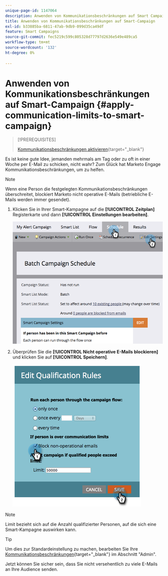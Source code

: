 ```yaml
---
unique-page-id: 1147064
description: Anwenden von Kommunikationsbeschränkungen auf Smart Campaign - Marketo-Dokumente - Produktdokumentation
title: Anwenden von Kommunikationsbeschränkungen auf Smart-Campaign
exl-id: b33885ba-6811-47ab-9db9-099d35ca49df
feature: Smart Campaigns
source-git-commit: fec5219c599c805328d77797d2636e549e489ca5
workflow-type: tm+mt
source-wordcount: '132'
ht-degree: 0%

---
```


# Anwenden von Kommunikationsbeschränkungen auf Smart-Campaign {#apply-communication-limits-to-smart-campaign}

>[!PREREQUISITES]
>
>[Kommunikationsbeschränkungen aktivieren](/help/marketo/product-docs/administration/email-setup/enable-communication-limits.md){target="_blank"}

Es ist keine gute Idee, jemanden mehrmals am Tag oder zu oft in einer Woche per E-Mail zu schicken, nicht wahr? Zum Glück hat Marketo Engage Kommunikationsbeschränkungen, um zu helfen.

>[!NOTE]
>
>Wenn eine Person die festgelegten Kommunikationsbeschränkungen überschreitet, blockiert Marketo nicht operative E-Mails (betriebliche E-Mails werden immer gesendet).

1. Klicken Sie in Ihrer Smart-Kampagne auf die **[!UICONTROL Zeitplan]** Registerkarte und dann **[!UICONTROL Einstellungen bearbeiten]**.

   ![](assets/apply-communication-limits-to-smart-campaign-1.png)

1. Überprüfen Sie die **[!UICONTROL Nicht operative E-Mails blockieren]** und klicken Sie auf **[!UICONTROL Speichern]**.

   ![](assets/apply-communication-limits-to-smart-campaign-2.png)

>[!NOTE]
>
>Limit bezieht sich auf die Anzahl qualifizierter Personen, auf die sich eine Smart-Kampagne auswirken kann.

>[!TIP]
>
>Um dies zur Standardeinstellung zu machen, bearbeiten Sie Ihre [Kommunikationsbeschränkungen](/help/marketo/product-docs/administration/email-setup/enable-communication-limits.md){target="_blank"} im Abschnitt &quot;Admin&quot;.

Jetzt können Sie sicher sein, dass Sie nicht versehentlich zu viele E-Mails an Ihre Audience senden.
